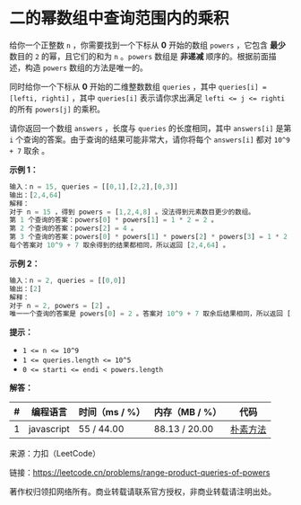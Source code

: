 # 二的幂数组中查询范围内的乘积

给你一个正整数 `n` ，你需要找到一个下标从 **0** 开始的数组 `powers` ，它包含 **最少** 数目的 `2` 的幂，且它们的和为 `n` 。`powers` 数组是 **非递减** 顺序的。根据前面描述，构造 `powers` 数组的方法是唯一的。

同时给你一个下标从 **0** 开始的二维整数数组 `queries` ，其中 `queries[i] = [lefti, righti]` ，其中 `queries[i]` 表示请你求出满足 `lefti <= j <= righti` 的所有 `powers[j]` 的乘积。

请你返回一个数组 `answers` ，长度与 `queries` 的长度相同，其中 `answers[i]` 是第 `i` 个查询的答案。由于查询的结果可能非常大，请你将每个 `answers[i]` 都对 `10^9 + 7` 取余 。

**示例 1：**

``` javascript
输入：n = 15, queries = [[0,1],[2,2],[0,3]]
输出：[2,4,64]
解释：
对于 n = 15 ，得到 powers = [1,2,4,8] 。没法得到元素数目更少的数组。
第 1 个查询的答案：powers[0] * powers[1] = 1 * 2 = 2 。
第 2 个查询的答案：powers[2] = 4 。
第 3 个查询的答案：powers[0] * powers[1] * powers[2] * powers[3] = 1 * 2 * 4 * 8 = 64 。
每个答案对 10^9 + 7 取余得到的结果都相同，所以返回 [2,4,64] 。
```

**示例 2：**

``` javascript
输入：n = 2, queries = [[0,0]]
输出：[2]
解释：
对于 n = 2, powers = [2] 。
唯一一个查询的答案是 powers[0] = 2 。答案对 10^9 + 7 取余后结果相同，所以返回 [2] 。
```

**提示：**

- `1 <= n <= 10^9`
- `1 <= queries.length <= 10^5`
- `0 <= starti <= endi < powers.length`

**解答：**

**#**|**编程语言**|**时间（ms / %）**|**内存（MB / %）**|**代码**
------|----------|-----------------|----------------|--------
1|javascript|55 / 44.00|88.13 / 20.00|[朴素方法](./javascript/ac_v1.js)

来源：力扣（LeetCode）

链接：https://leetcode.cn/problems/range-product-queries-of-powers

著作权归领扣网络所有。商业转载请联系官方授权，非商业转载请注明出处。

